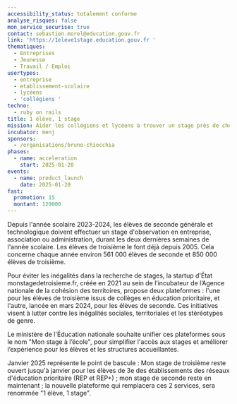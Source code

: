 ```yaml
---
accessibility_status: totalement conforme
analyse_risques: false
mon_service_securise: true
contact: sebastien.morel@education.gouv.fr
link: 'https://1eleve1stage.education.gouv.fr '
thematiques:
  - Entreprises
  - Jeunesse
  - Travail / Emploi
usertypes:
  - entreprise
  - etablissement-scolaire
  - lycéens
  - 'collégiens '
techno:
  - ruby on rails
title: 1 élève, 1 stage
mission: Aider les collégiens et lycéens à trouver un stage près de chez eux pour découvrir le monde professionnel, sans déterminisme social.
incubator: menj
sponsors:
  - /organisations/bruno-chiocchia
phases:
  - name: acceleration
    start: 2025-01-20
events:
  - name: product_launch
    date: 2025-01-20
fast:
  promotion: 15
  montant: 120000
---
```

Depuis l'année scolaire 2023-2024, les élèves de seconde générale et technologique doivent effectuer un stage d'observation en entreprise, association ou administration, durant les deux dernières semaines de l'année scolaire. Les élèves de troisième le font déjà depuis 2005. Cela concerne chaque année environ 561 000 élèves de seconde et 850 000 élèves de troisième. 

Pour éviter les inégalités dans la recherche de stages, la startup d'État monstagedetroisieme.fr, créée en 2021 au sein de l’incubateur de l’Agence nationale de la cohésion des territoires, propose deux plateformes : l'une pour les élèves de troisième issus de collèges en éducation prioritaire, et l'autre, lancée en mars 2024, pour les élèves de seconde. Ces initiatives visent à lutter contre les inégalités sociales, territoriales et les stéréotypes de genre.

Le ministère de l'Éducation nationale souhaite unifier ces plateformes sous le nom "Mon stage à l’école", pour simplifier l'accès aux stages et améliorer l’expérience pour les élèves et les structures accueillantes.

Janvier 2025 représente le point de bascule : Mon stage de troisième reste ouvert jusqu'à janvier pour les élèves de 3e des établissements des réseaux d'éducation prioritaire (REP et REP+) ; mon stage de seconde reste en maintenant ; la nouvelle plateforme qui remplacera ces 2 services, sera renommée "1 élève, 1 stage".


